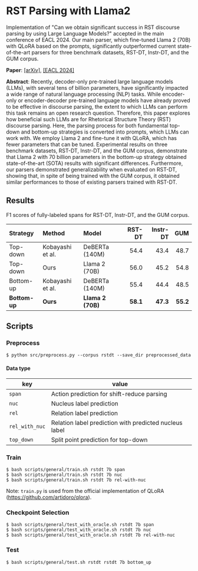 # RST Parsing with Llama2

Implementation of "Can we obtain significant success in RST discourse parsing by using Large Language Models?" accepted in the main conference of EACL 2024. Our main parser, which fine-tuned Llama 2 (70B) with QLoRA based on the prompts, significantly outperformed current state-of-the-art parsers for three benchmark datasets, RST-DT, Instr-DT, and the GUM corpus.

**Paper**: [[arXiv]](https://arxiv.org/abs/2403.05065), [[EACL 2024]](https://aclanthology.org/2024.eacl-long.171/)

**Abstract**:
Recently, decoder-only pre-trained large language models (LLMs), with several tens of billion parameters, have significantly impacted a wide range of natural language processing (NLP) tasks. While encoder-only or encoder-decoder pre-trained language models have already proved to be effective in discourse parsing, the extent to which LLMs can perform this task remains an open research question. Therefore, this paper explores how beneficial such LLMs are for Rhetorical Structure Theory (RST) discourse parsing. Here, the parsing process for both fundamental top-down and bottom-up strategies is converted into prompts, which LLMs can work with. We employ Llama 2 and fine-tune it with QLoRA, which has fewer parameters that can be tuned. Experimental results on three benchmark datasets, RST-DT, Instr-DT, and the GUM corpus, demonstrate that Llama 2 with 70 billion parameters in the bottom-up strategy obtained state-of-the-art (SOTA) results with significant differences. Furthermore, our parsers demonstrated generalizability when evaluated on RST-DT, showing that, in spite of being trained with the GUM corpus, it obtained similar performances to those of existing parsers trained with RST-DT.

## Results

F1 scores of fully-labeled spans for RST-DT, Instr-DT, and the GUM corpus.

| Strategy      | Method           | Model             |   RST-DT | Instr-DT |      GUM |
| :------------ | :--------------- | :---------------- | -------: | -------: | -------: |
| Top-down      | Kobayashi et al. | DeBERTa (140M)    |     54.4 |     43.4 |     48.7 |
| Top-down      | Ours             | Llama 2 (70B)     |     56.0 |     45.2 |     54.8 |
| Bottom-up     | Kobayashi et al. | DeBERTa (140M)    |     55.4 |     44.4 |     48.5 |
| **Bottom-up** | **Ours**         | **Llama 2 (70B)** | **58.1** | **47.3** | **55.2** |

## Scripts

### Preprocess

```
$ python src/preprocess.py --corpus rstdt --save_dir preprocessed_data
```

#### Data type

| key            | value                                                  |
| -------------- | ------------------------------------------------------ |
| `span`         | Action prediction for shift-reduce parsing             |
| `nuc`          | Nucleus label prediction                               |
| `rel`          | Relation label prediction                              |
| `rel_with_nuc` | Relation label prediction with predicted nucleus label |
| `top_down`     | Split point prediction for top-down                    |

### Train

```
$ bash scripts/general/train.sh rstdt 7b span
$ bash scripts/general/train.sh rstdt 7b nuc
$ bash scripts/general/train.sh rstdt 7b rel-with-nuc
```

Note: `train.py` is used from the official implementation of QLoRA (https://github.com/artidoro/qlora).

### Checkpoint Selection

```
$ bash scripts/general/test_with_oracle.sh rstdt 7b span
$ bash scripts/general/test_with_oracle.sh rstdt 7b nuc
$ bash scripts/general/test_with_oracle.sh rstdt 7b rel-with-nuc
```

### Test

```
$ bash scripts/general/test.sh rstdt rstdt 7b bottom_up
```
